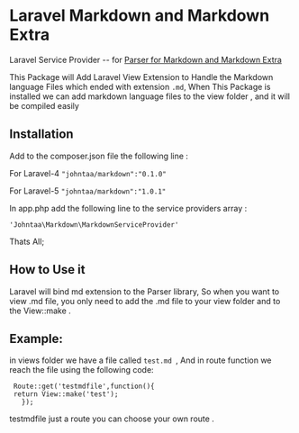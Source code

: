 # Laravel Markdown and Markdown Extra

Laravel Service Provider -- for [Parser for Markdown and Markdown Extra](https://github.com/michelf/php-markdown)

This Package will Add Laravel View Extension to Handle the Markdown language Files which ended with extension  `.md`,
When This Package is installed we can add markdown language files to the view folder , and it will be compiled easily
   
## Installation

Add to the composer.json file the following line :
 
 For Laravel-4 
`"johntaa/markdown":"0.1.0"`

For Laravel-5
`"johntaa/markdown":"1.0.1"`


In app.php add the following line to the service providers array :

`'Johntaa\Markdown\MarkdownServiceProvider'`

Thats All;

## How to Use  it

Laravel will bind  md extension to the Parser library, So when you want to view .md file, you
only need to add the .md file to your view folder and to the View::make .

## Example:

in views folder we have a file called `test.md `, And in route function we reach the file 
using the following code:

	 Route::get('testmdfile',function(){
	 return View::make('test');
	   });
	   
	   
testmdfile just a route you can choose your own route .
